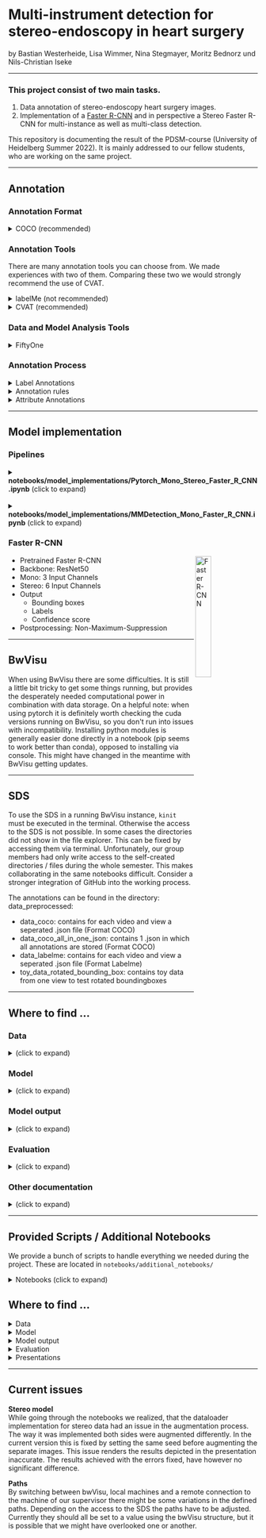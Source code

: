 # Multi-instrument detection for stereo-endoscopy in heart surgery
by Bastian Westerheide, Lisa Wimmer, Nina Stegmayer, Moritz Bednorz und Nils-Christian Iseke

---
### This project consist of two main tasks. 
1. Data annotation of stereo-endoscopy heart surgery images. 
2. Implementation of a [Faster R-CNN](https://arxiv.org/abs/1506.01497) and in perspective a Stereo Faster R-CNN for multi-instance as well as multi-class detection.

This repository is documenting the result of the PDSM-course (University of Heidelberg Summer 2022). It is mainly addressed to our fellow students, who are working on the same project.

---

## Annotation

### Annotation Format
<details><summary> COCO (recommended) </summary>

We used [COCO](https://cocodataset.org) as annotation format. We are also providing you with a script which is converting COCO-annotations to LabelMe annotations. (Take care: Because COCO is significantly more comprehensive compared to the annotation format of LabelMe, the conversion may result in data loss, e.g.: attributes are not converted). We had no problems with using COCO.
</details> 
 
### Annotation Tools

There are many annotation tools you can choose from. We made experiences with two of them. Comparing these two we would strongly recommend the use of CVAT.

<details><summary> labelMe (not recommended) </summary>

To us [LabelMe](https://github.com/wkentaro/labelme) was initially recommended as annotation tool. We had some trouble using it, including:

- Difficulties regarding the installation process
- It is not possible to run two instances at the same time
  - Hence side to side comparison of stereo view annotations is not possible
- teamwork is not possible
 </details> 
 
<details><summary> CVAT (recommended) </summary>  

A suitable alternative for us was [CVAT](https://github.com/openvinotoolkit/cvat). It can be used online or installed locally. (A running version to test [CVAT](https://cvat.org)). Due to data privacy reasons and data upload limitations, it is recommended to host CVAT yourself. Some Advantages of CVAT:

- Fast and modern UI
- Integration of Machine Learning and OpenCV to support annotations (e.g.: you can load a pretrained model to support you in creating more annotations)
- Tasks can be assigned to team members
- Easy to supervise the annotation process 

Some Disadvantages:

-  Not possible to access the (locally hosted) webapp if connected to the VPN (VPN is necessary to connect to the SDS)
  - Workaround: Make a copy of the data to your local machine
- CVAT is renaming the images by concatenating some numbers to each image name. 
 - Workaround: Omit the images when exporting from CVAT (use the original ones --> Also benefits the export speed). Then use the jupyter notebook postprocessing_CVAT.ipynb to remove the concatenated numbers from the file names.
  The recommended way to use CVAT is to host one instance every team member has access to. Maybe it is possible to host it inside the VPN, which would make access to the data easier?

</details> 

  
### Data and Model Analysis Tools
<details><summary> FiftyOne </summary>
  
[FiftyOne](https://voxel51.com/fiftyone) is a powerful OS-tool for data and model analysis. If you have access to raw data you can use it to choose which images to annotate (e.g.: based on an uniqueness measure). Since an interface to CVAT exists you can easily uploaded the selected images. We are providing a notebook where this process is implemented. As soon as a trained model exists you can use FiftyOne to evaluate the model. For more possibilities check out the [documentation of FiftyOne](https://voxel51.com/docs/fiftyone).
 
</details>

### Annotation Process
<details><summary> Label Annotations </summary>
In the dataset following instruments exist:  

- Nadelhalter  
- Atraum. Pinzette  
- Knotenschieber  
- Klappenschere  
- Nervhaken  

In many images a needle is present as well. We were told that the benefit of needle detection is not that high, so it was omitted from labeling.

We tried to ensure a high label quality, by going through the annotations at least three time. At first we split the data into five parts, each part was labeled by one team member independently. Afterwards one person did a quality check of all the annotations with fyftyone, trying to ensure that the annotations were correct and homogeneous. In a third annotation process every annotation was checked with CVAT. Although we worked with previously annotated data (we had access to the annotations of the previous semester, so basically it was the fourth iteration of labeling) many annotation errors were found in our last annotation iteration.
To further improve the quality, we would recommend to check the labels again.

</details>

<details><summary> Annotation rules </summary>

- Bounding boxes should be as tight as possible 
- Set `occluded` tag if the instrument is occluded
- Use only one bounding box per instrument (Do not split if parts of the instrument are occluded)
- Only frame the actually visible part with a bounding box
- If the instrument is not clearly recognisable from the frames provided, it may help to look at the frames before and after. In the first step, this should be done on the basis of the frames provided. If this doesn't work, the original videos can be used (therefore you can contact your supervisor).   
</details>

<details><summary> Attribute Annotations </summary>

While checking the annotations more attributes where added. Some of them are not double checked and should be handled with care.

- occluded: True, if anything was occluding the view of the instrument
- clearly_classified: False, if the annotator was not sure about the class (Not double checked)
- blurry: True, if the instrument is blurry (Not double checked)

The motivation behind this was to provide the model with more information. This would need a custom implementation, since the used model is not equipped to handle these attributes.
</details>

---

## Model implementation

### Pipelines

<details><summary><strong>notebooks/model_implementations/Pytorch_Mono_Stereo_Faster_R_CNN.ipynb</strong> (click to expand)</h2></summary>

This notebook contains an implementation of a monovision and stereovision Faster R-CNN using our [custom COCO dataset](https://medium.com/fullstackai/how-to-train-an-object-detector-with-your-own-coco-dataset-in-pytorch-319e7090da5).  
</details>
<br/>



<details><summary><strong>notebooks/model_implementations/MMDetection_Mono_Faster_R_CNN.ipynb</strong> (click to expand)</h2></summary>

This notebook contains an implementation of a monovision Faster R-CNN based on a MMDetection [Tutorial](https://github.com/open-mmlab/mmdetection/blob/master/demo/MMDet_Tutorial.ipynb) using a custom dataset, configured train and test pipeline (augmentation) as well as evaluation. The complete notebook can be accessed via the following [LINK](https://colab.research.google.com/drive/1uuNPcOvQQBeg_Yd19bOveiGMEmyyjOY6?usp=sharing). Furthermore, a trained model, corresponding logs and data is provided via the following [LINK](https://drive.google.com/drive/folders/1mMuyMhRdz5PUlIBhdZygsuZyTu2EJ4Tn?usp=sharing)
</details>



### Faster R-CNN
<img align="right" width="25%" height="25%" src="https://production-media.paperswithcode.com/models/FASTER-RCNN_8CxhTTJ.png" alt="Faster R-CNN"/>
 
- Pretrained Faster R-CNN
- Backbone: ResNet50
- Mono: 3 Input Channels
- Stereo: 6 Input Channels
- Output
  - Bounding boxes
  - Labels
  - Confidence score
- Postprocessing: Non-Maximum-Suppression
 
---

## BwVisu
When using BwVisu there are some difficulties. It is still a little bit tricky to get some things running, but provides the desperately needed computational power in combination with data storage. On a helpful note: when using pytorch it is definitely worth checking the cuda versions running on BwVisu, so you don't run into issues with incompatibility. Installing python modules is generally easier done directly in a notebook (pip seems to work better than conda), opposed to installing via console. This might have changed in the meantime with BwVisu getting updates.

---

## SDS
To use the SDS in a running BwVisu instance, `kinit` must be executed in the terminal. Otherwise the access to the SDS is not possible. In some cases the directories did not show in the file explorer. This can be fixed by accessing them via terminal.
Unfortunately, our group members had only write access to the self-created directories / files during the whole semester. This makes collaborating in the same notebooks difficult. Consider a stronger integration of GitHub into the working process.

The annotations can be found in the directory: data_preprocessed:
- data_coco: contains for each video and view a seperated .json file (Format COCO)
- data_coco_all_in_one_json: contains 1 .json in which all annotations are stored (Format COCO)
- data_labelme: contains for each video and view a seperated .json file (Format Labelme)
- toy_data_rotated_bounding_box: contains toy data from one view to test rotated boundingboxes

---

## Where to find ...
### Data
<details><summary>(click to expand)</summary>

**Raw Data:**  
*Training data:*  
SDS: `/sd22A004/guest/dataset/instrument_detection_dataset_raw/`  
*Test data:*  
SDS: `/sd22a004/guest/dataset/instrument_detection_test_dataset/` 

**Processed data**  
*Final version used in the model:*  
SDS: `/sd22A004/guest/data_preprocessed/data_coco/`  
*Test data (needed a specific structure):*  
SDS: `/sd22A004/guest/data_preprocessed/data_testset/`  

**Notebooks/Tools used for data analysis:**     
GitHub: `wft_ss22_multi_instrument_detection/notebooks/additional_notebooks/datasets_json_plots.ipynb`   
GitHub: `wft_ss22_multi_instrument_detection/notebooks/additional_notebooks/datasets_plots_fiftyone.ipynb`  
</details>

### Model
<details><summary>(click to expand)</summary>

**Mono, stereo model implementation notebooks with info about hyperparams/config used:**   
SDS: `/sd22a004/guest/object_detection/model_implementations/Pytorch_Mono_Stereo_Faster_R_CNN.ipynb`  
GitHub: `wft_ss22_multi_instrument_detection/notebooks/model_implementations/Pytorch_Mono_Stereo_Faster_R_CNN.ipynb`   
Hyperparameters:  
- HEIGHT =  256 (height of input image)
- WIDTH = 256 (width of input image)
- BATCH_SIZE = 8
- NUM_WORKERS = 8 (for multiprocessing)
- NUM_CLASSES = 6 (5 classes plus one for the background) 
- NUM_EPOCHS = 100
- NUM_CHANNELS = 6 (Number of input channels for the ResNet50 backbone. Used for the stereo model)

**Pre-trained model weights with info on which one was used for reporting:**  
GitHub: `wft_ss22_multi_instrument_detection/trained_models/`  
--> for reporting: `pretrained_mono_100epochs_fold_1.pth` and `pretrained_stereo_100epochs_fold_1.pth`  
</details>

### Model output
<details><summary>(click to expand)</summary>

**Predictions from model:**  
SDS: `/sd22A004/guest/predictions/`  
GitHub: `wft_ss22_multi_instrument_detection/predictions/`  

**Post-processing code: Non-Maximum-Supression**  
SDS: `/sd22a004/guest/object_detection/model_implementations/Pytorch_Mono_Stereo_Faster_R_CNN.ipynb`  
GitHub: `wft_ss22_multi_instrument_detection/notebooks/model_implementations/Pytorch_Mono_Stereo_Faster_R_CNN.ipynb`  
--> NMS is used in the evaluate function  
</details>

### Evaluation
<details><summary>(click to expand)</summary>

**computation of metrics, scores, graphs generated:**  
*Hota:*  
SDS: `/sd22a004/guest/object_detection/evaluation/eval_hota_bbox.ipynb`  
GitHub: `wft_ss22_multi_instrument_detection/notebooks/evaluation/eval_hota_bbox.ipynb`  

*Mean average precision:*  
SDS: `/sd22a004/guest/object_detection/model_implementations/Pytorch_Mono_Stereo_Faster_R_CNN.ipynb`  
GitHub: `wft_ss22_multi_instrument_detection/notebooks/model_implementations/Pytorch_Mono_Stereo_Faster_R_CNN.ipynb`  
--> in chapter "Additional Content for future implementations"  

**Display images with ground truth and predictions:**  
SDS: `/sd22a004/guest/object_detection/evaluation/show_predictions.ipynb`  
GitHub: `wft_ss22_multi_instrument_detection/notebooks/evaluation/show_predictions.ipynb`  

**Create video from predictions:**    
SDS: `/sd22a004/guest/object_detection/evaluation/create_video.ipynb`  
GitHub: `wft_ss22_multi_instrument_detection/notebooks/evaluation/create_video.ipynb`  
</details>

### Other documentation 
<details><summary>(click to expand)</summary>

**Mid-term presentation:**   
GitHub: `wft_ss22_multi_instrument_detection/documentation/PDSM_midterm_presentation.pdf`   
**Final presentation:**   
GitHub: `wft_ss22_multi_instrument_detection/documentation/PDSM_final_presentation.pdf`  
**Details about the annotation process:**  
In this README under the section [Annotation process](#annotation-process)  
**List of images with difficulties in the annotation process:**  
GitHub: `wft_ss22_multi_instrument_detection/documentation/annotations_issues.md`  
**Video made from predictions:**  
SDS: `/sd22A004/guest/object_detection/predicted_test_video.avi`  
GitHub: `wft_ss22_multi_instrument_detection/documentation/predicted_test_video.avi`  


</details>

---

## Provided Scripts / Additional Notebooks
We provide a bunch of scripts to handle everything we needed during the project. These are located in `notebooks/additional_notebooks/`

<details><summary> Notebooks (click to expand)</summary>
 
`coco_to_labelme.ipynb`  --> used to convert COCO annotation format into labelMe format.

`datasets_json_plots.ipynb` --> Used to creates insights on the labels (instrument distribution,...), information is stored in pandas Dataframes. 

`datasets_plots_fiftyone.ipynb` --> Used to creates insights on the labels (instrument distribution,...), information is stored in fyftyone datasets

`json_field_deletion.ipynb` --> Used to delete the "label_id" in all annotations. That was necessary due to some bugs regarding the upload process to CVAT, maybe those are resolved in the meantime

`labelme_to_coco.ipynb` --> Used to convert the labelMe annotation format into COCO format.

`postprocessing_CVAT.ipynb` --> CVAT in concatenating some numbers to the beginning of each image, notebook is used to remove that.
 
`upload_to_cvat.ipynb` --> Uploads images and annotations to CVAT.

`evaluate_detections.ipynb` --> Copy of a FiftyOne Tutorial.

`exploring_image_uniqueness.ipynb` --> Not used, because no raw data was provided. Use it to find and remove near-duplicate images in your dataset and to recommend the most unique samples in your data.  (Based on a [FiftyOne Tutorial](https://voxel51.com/docs/fiftyone/tutorials/uniqueness.html)) 

`finding_detecion_errors.ipynb` --> Not used, because no trained model was provided. Use it to find mistakes in your annotations.
(Based on a [FiftyOne Tutorial](https://voxel51.com/docs/fiftyone/tutorials/detection_mistakes.html)).annotations. 

</details>


## Where to find ...
<details><summary> Data </summary>  
 
**Raw Data:**     
SDS: '\sd22A004\guest\dataset\instrument_detection_dataset_raw'  

**Processed data -- intermediate + final version used in the model:**    
SDS: '\sd22A004\guest\data_preprocessed\data_coco'  

**Notebooks/Tools used for data analysis:**     
--> GitHub: 'wft_ss22_multi_instrument_detection/additional_notebooks/datasets_json_plots.ipynb'   
--> GitHub: 'wft_ss22_multi_instrument_detection/additional_notebooks/datasets_plots_fiftyone.ipynb'  
</details> 
 
<details><summary> Model </summary>

**Mono, stereo model implementation notebooks with info about hyperparams/config used:**   
--> GitHub: 'wft_ss22_multi_instrument_detection/object_detection/WFT_Endo.ipynb'   
--> hyperparameters:  
- HEIGHT =  256 (height of input image)
- WIDTH = 256 (width of input image)
- BATCH_SIZE = 8
- NUM_WORKERS = 8
- NUM_CLASSES = 6
- NUM_EPOCHS = 100
- NUM_CHANNELS = 6 ( This is only used for the stereo model)

**Pre-trained model weights with info on which one was used for reporting:**   
SDS: '\sd22A004\guest\object_detection\model_backups'  
--> for reporting: 'pretrained_mono_100epochs_fold_1.pth' and 'pretrained_stereo_100epochs_fold_1.pth'  
</details> 

<details><summary> Model output </summary>

**Predictions form model - where are they stored:**  
SDS: '\sd22A004\guest\object_detection\predictions'

**Post-processing code: NMS**  
GitHub: 'wft_ss22_multi_instrument_detection/object_detection/WFT_Endo.ipynb' --> NMS is used in the evaluate function  
 </details> 
 
<details><summary> Evaluation </summary>

**computation of metrics, scores, graphs generated:**  
--> hota: GitHub: 'wft_ss22_multi_instrument_detection/object_detection/metric_calculation/eval_hota_bbox.ipynb'  
--> mean average precision: GitHub: 'wft_ss22_multi_instrument_detection/object_detection/WFT_Endo.ipynb' in chapter "Additional    Content for future implementations"

**prediction video:**    
SDS: '\sd22A004\guest\object_detection\predicted_test_video.avi'
 </details> 
 
<details><summary> Presentations </summary>

**Mid-term presentaion:**  
GitHub: 'wft_ss22_multi_instrument_detection/PDSM_midterm_presentation.pdf'   
**Final presentaion:**   
GitHub: 'wft_ss22_multi_instrument_detection/PDSM_final_presentation.pptx'
 </details> 
 
---

## Current issues
**Stereo model**  
While going through the notebooks we realized, that the dataloader implementation for stereo data had an issue in the augmentation process. The way it was implemented both sides were augmented differently. In the current version this is fixed by setting the same seed before augmenting the separate images.
This issue renders the results depicted in the presentation inaccurate. The results achieved with the errors fixed, have however no significant difference.

**Paths**  
By switching between bwVisu, local machines and a remote connection to the machine of our supervisor there might be some variations in the defined paths. Depending on the access to the SDS the paths have to be adjusted. Currently they should all be set to a value using the bwVisu structure, but it is possible that we might have overlooked one or another.
